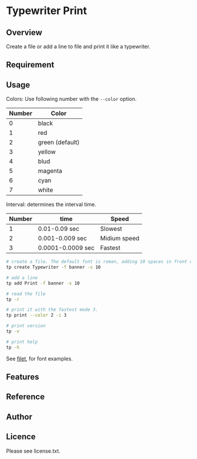 # Typewriter Print

## Overview

Create a file or add a line to file and print it like a typewriter.

## Requirement

## Usage

Colors: Use following number with the `--color` option.

| Number | Color           |
| ------ | --------------- |
| 0      | black           |
| 1      | red             |
| 2      | green (default) |
| 3      | yellow          |
| 4      | blud            |
| 5      | magenta         |
| 6      | cyan            |
| 7      | white           |

Interval: determines the interval time.

| Number | time              | Speed        |
| ------ | ----------------- | ------------ |
| 1      | 0.01-0.09 sec     | Slowest      |
| 2      | 0.001-0.009 sec   | Midium speed |
| 3      | 0.0001-0.0009 sec | Fastest      |

```sh
# create a file. The default font is roman, adding 10 spaces in front of all lines
tp create Typewriter -f banner -s 10

# add a line
tp add Print -f banner -s 10

# read the file
tp -r

# print it with the fastest mode 3.
tp print --color 2 -i 3 

# print version
tp -v

# print help
tp -h
```

See [filet](http://www.figlet.org/examples.html), for font examples.

## Features


## Reference


## Author


## Licence

Please see license.txt.
